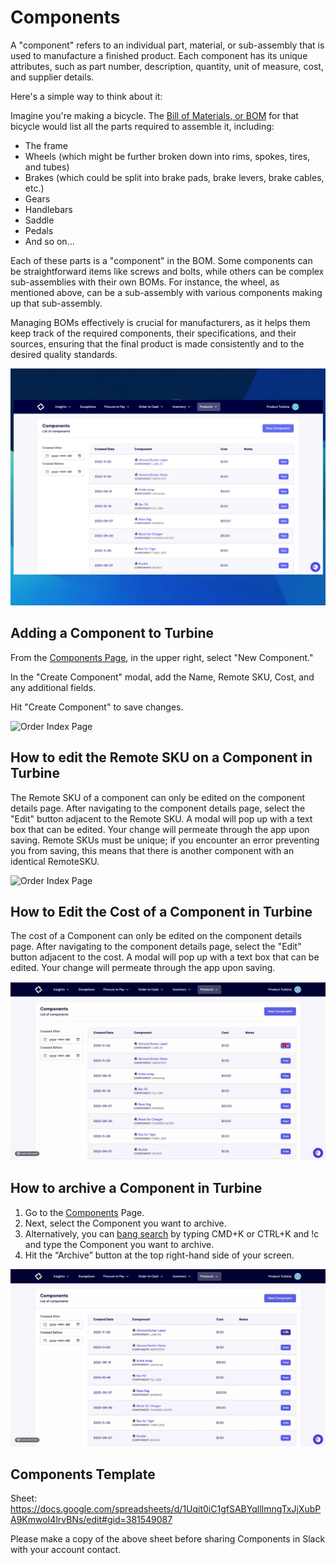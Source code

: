 # Components

A "component" refers to an individual part, material, or sub-assembly that is used to manufacture a finished product. Each component has its unique attributes, such as part number, description, quantity, unit of measure, cost, and supplier details.

Here's a simple way to think about it:

Imagine you're making a bicycle. The [Bill of Materials, or BOM](https://docs.helloturbine.com/records/bill_of_materials) for that bicycle would list all the parts required to assemble it, including:

* The frame
* Wheels (which might be further broken down into rims, spokes, tires, and tubes)
* Brakes (which could be split into brake pads, brake levers, brake cables, etc.)
* Gears
* Handlebars
* Saddle
* Pedals
*  And so on...

Each of these parts is a "component" in the BOM. Some components can be straightforward items like screws and bolts, while others can be complex sub-assemblies with their own BOMs. For instance, the wheel, as mentioned above, can be a sub-assembly with various components making up that sub-assembly.

Managing BOMs effectively is crucial for manufacturers, as it helps them keep track of the required components, their specifications, and their sources, ensuring that the final product is made consistently and to the desired quality standards.

![Order Index Page](../../static/img/components_updated.png)

## Adding a Component to Turbine

From the [Components Page](https://app.helloturbine.com/app/components), in the upper right, select "New Component." 

In the "Create Component" modal, add the Name, Remote SKU, Cost, and any additional fields.

Hit "Create Component" to save changes. 

![Order Index  Page](../../static/img/create_component.gif)

## How to edit the Remote SKU on a Component in Turbine 

The Remote SKU of a component can only be edited on the component details page. After navigating to the component details page, select the "Edit" button adjacent to the Remote SKU. A modal will pop up with a text box that can be edited. Your change will permeate through the app upon saving. 
Remote SKUs must be unique; if you encounter an error preventing you from saving, this means that there is another component with an identical RemoteSKU. 

![Order Index Page](../../static/img/remote_sku_component.gif)

## How to Edit the Cost of a Component in Turbine 

The cost of a Component can only be edited on the component details page. After navigating to the component details page, select the "Edit" button adjacent to the cost. A modal will pop up with a text box that can be edited. Your change will permeate through the app upon saving.

![Order Index Page](../../static/img/component_cost.gif)

## How to archive a Component in Turbine

1. Go to the [Components](https://app.helloturbine.com/app/components) Page.
2. Next, select the Component you want to archive.
3. Alternatively, you can [bang search](https://docs.helloturbine.com/command-palette/) by typing CMD+K or CTRL+K and !c and type the Component you want to archive.
4. Hit the “Archive” button at the top right-hand side of your screen.

![Order Index Page](../../static/img/archive_component.gif)

## Components Template 

Sheet: https://docs.google.com/spreadsheets/d/1Uqit0iC1gfSABYqllImngTxJjXubPA9KmwoI4lrvBNs/edit#gid=381549087

Please make a copy of the above sheet before sharing Components in Slack with your account contact.
